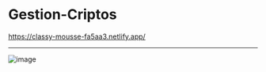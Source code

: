 # Gestion-Criptos


https://classy-mousse-fa5aa3.netlify.app/

----------------------------------------------------------------------------------------------
![image](https://user-images.githubusercontent.com/67711884/224486038-898c01cd-7014-4f75-9380-40e73d4075e0.png)
